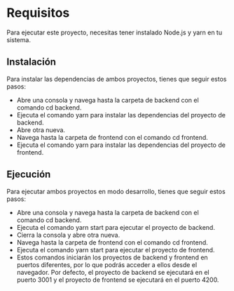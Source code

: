 # Requisitos
Para ejecutar este proyecto, necesitas tener instalado Node.js y yarn en tu sistema.

## Instalación
Para instalar las dependencias de ambos proyectos, tienes que seguir estos pasos:

- Abre una consola y navega hasta la carpeta de backend con el comando cd backend.
- Ejecuta el comando yarn para instalar las dependencias del proyecto de backend.
- Abre otra nueva.
- Navega hasta la carpeta de frontend con el comando cd frontend.
- Ejecuta el comando yarn para instalar las dependencias del proyecto de frontend.
## Ejecución
Para ejecutar ambos proyectos en modo desarrollo, tienes que seguir estos pasos:

- Abre una consola y navega hasta la carpeta de backend con el comando cd backend.
- Ejecuta el comando yarn start para ejecutar el proyecto de backend.
- Cierra la consola y abre otra nueva.
- Navega hasta la carpeta de frontend con el comando cd frontend.
- Ejecuta el comando yarn start para ejecutar el proyecto de frontend.
- Estos comandos iniciarán los proyectos de backend y frontend en puertos diferentes, por lo que podrás acceder a ellos desde el navegador. Por defecto, el proyecto de backend se ejecutará en el puerto 3001 y el proyecto de frontend se ejecutará en el puerto 4200.
